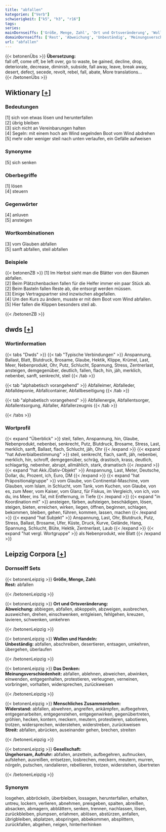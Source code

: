```yaml
---
title: "abfallen"
kategorien: ["Verb"]
schwierigkeit: ["k5", "h3", "r16"]
tags:
series:
mainDornseiffs: ['Größe, Menge, Zahl', 'Ort und Ortsveränderung', 'Wollen und Handeln', 'Das Denken', 'Menschliches Zusammenleben', 'Gesellschaft']
domainDornseiffs: ['Rest', 'Abweichung', 'Unbeständig', 'Meinungsverschiedenheit', 'Widerstand', 'Streit', 'Ungehorsam, Aufruhr']
url: "abfallen"
---
```


{{< betonenÜbs >}}
**Übersetzung:**  
fall off, come off, be left over, go to waste, be gained, decline, drop, deteriorate, decrease, diminish, subside, fall away, leave, break away, desert, defect, secede, revolt, rebel, fall, abate, More translations...  
{{< /betonenÜbs >}}

## Wiktionary [[+](https://de.wiktionary.org/wiki/abfallen)]

### Bedeutungen
[1] sich von etwas lösen und herunterfallen  
[2] übrig bleiben  
[3] sich nicht an Vereinbarungen halten  
[4] Segeln: mit einem hoch am Wind segelnden Boot vom Wind abdrehen  
[5] mehr oder weniger steil nach unten verlaufen, ein Gefälle aufweisen  

### Synonyme
[5] sich senken  

### Oberbegriffe
[1] lösen  
[4] steuern  

### Gegenwörter
[4] anluven  
[5] ansteigen  

### Wortkombinationen
[3] vom Glauben abfallen  
[5] sanft abfallen, steil abfallen  

### Beispiele
{{< betonenZB >}}
[1] Im Herbst sieht man die Blätter von den Bäumen abfallen.  
[2] Beim Plätzchenbacken fallen für die Helfer immer ein paar Stück ab.  
[2] Beim Basteln fallen Reste ab, die entsorgt werden müssen.  
[3] Einige Vertragspartner sind inzwischen abgefallen.  
[4] Um den Kurs zu ändern, musste er mit dem Boot vom Wind abfallen.  
[5] Hier fallen die Klippen besonders steil ab.  

{{< /betonenZB >}}


## dwds [[+](https://www.dwds.de/wb/abfallen)]

### Wortinformation
{{< tabs "Dwds" >}}
{{< tab "Typische Verbindungen" >}}
Anspannung, Ballast, Blatt, Blutdruck, Brosame, Glaube, Hektik, Klippe, Krümel, Last, Meer, Nebenprodukt, Ohr, Putz, Schlucht, Spannung, Stress, Zentnerlast, ansteigen, demgegenüber, deutlich, fallen, flach, hin, jäh, merklich, nebenbei, sanft, senkrecht, steil
{{< /tab >}}

{{< tab "alphabetisch vorangehend" >}}
Abfalleimer, Abfalleder, Abfalldeponie, Abfallcontainer, Abfallbeseitigung
{{< /tab >}}

{{< tab "alphabetisch vorangehend" >}}
Abfallenergie, Abfallentsorger, Abfallentsorgung, Abfaller, Abfallerzeugnis
{{< /tab >}}

{{< /tabs >}}

### Wortprofil
{{< expand "Überblick" >}} steil, fallen, Anspannung, hin, Glaube, Nebenprodukt, nebenbei, senkrecht, Putz, Blutdruck, Brosame, Stress, Last, merklich, sanft, Ballast, flach, Schlucht, jäh, Ohr {{< /expand >}}
{{< expand "hat Adverbialbestimmung" >}} steil, senkrecht, flach, sanft, jäh, nebenbei, merklich, hin, schroff, demgegenüber, schräg, drastisch, krass, deutlich, schlagartig, nebenher, abrupt, allmählich, stark, dramatisch {{< /expand >}}
{{< expand "hat Akk./Dativ-Objekt" >}} Anspannung, Last, Meter, Deutsche, Dollar, du, Prozent, ich, Euro, DM {{< /expand >}}
{{< expand "hat Präpositionalgruppe" >}} vom Glaube, von Continental-Maschine, vom Glauben, vom Islam, in Schlucht, vom Tank, vom Kuchen, von Glaube, von es, zum Meer, vom Kaiser, vom Glanz, für Fiskus, im Vergleich, von ich, von du, ins Meer, ins Tal, mit Entfernung, in Tiefe {{< /expand >}}
{{< expand "in Koordination mit" >}} ansteigen, färben, aufsteigen, beschädigen, lösen, steigen, bieten, erreichen, wirken, liegen, öffnen, beginnen, schlagen, bekommen, bleiben, gehen, führen, kommen, lassen, machen {{< /expand >}}
{{< expand "hat Subjekt" >}} Anspannung, Last, Ohr, Blutdruck, Putz, Stress, Ballast, Brosame, Ufer, Küste, Druck, Kurve, Gelände, Hang, Spannung, Schlucht, Blüte, Hektik, Zentnerlast, Laub {{< /expand >}}
{{< expand "hat vergl. Wortgruppe" >}} als Nebenprodukt, wie Blatt {{< /expand >}}

## Leipzig Corpora [[+](https://corpora.uni-leipzig.de/en/res?word=abfallen&corpusId=deu_newscrawl-public_2018)]

### Dornseiff Sets
{{< betonenLeipzig >}}
**Größe, Menge, Zahl:**  
**Rest:** abfallen  

{{< /betonenLeipzig >}}


{{< betonenLeipzig >}}
**Ort und Ortsveränderung:**  
**Abweichung:** abbiegen, abfallen, abkoppeln, abzweigen, ausbrechen, ausweichen, drehen, einschwenken, entgleisen, fehlgehen, kreuzen, lavieren, schwenken, umkehren  

{{< /betonenLeipzig >}}


{{< betonenLeipzig >}}
**Wollen und Handeln:**  
**Unbeständig:** abfallen, abschreiben, desertieren, entsagen, umkehren, übergehen, überlaufen  

{{< /betonenLeipzig >}}


{{< betonenLeipzig >}}
**Das Denken:**  
**Meinungsverschiedenheit:** abfallen, ablehnen, abweichen, abwinken, einwenden, entgegenhalten, protestieren, verleugnen, verneinen, vorbringen, vorhalten, widersprechen, zurückweisen  

{{< /betonenLeipzig >}}


{{< betonenLeipzig >}}
**Menschliches Zusammenleben:**  
**Widerstand:** abfallen, abwehren, angreifen, ankämpfen, aufbegehren, entgegenarbeiten, entgegenstehen, entgegenwirken, gegenübertreten, gröhlen, hecken, kontern, meckern, meutern, protestieren, sabotieren, trotzen, widersprechen, widerstehen, widerstreben, zurückweisen  
**Streit:** abfallen, abrücken, auseinander gehen, brechen, streiten  

{{< /betonenLeipzig >}}


{{< betonenLeipzig >}}
**Gesellschaft:**  
**Ungehorsam, Aufruhr:** abfallen, anzetteln, aufbegehren, aufmucken, aufstehen, ausreißen, entsetzen, losbrechen, meckern, meutern, murren, nörgeln, putschen, randalieren, rebellieren, trotzen, widerstehen, übertreten  

{{< /betonenLeipzig >}}

### Synonym
losgehen, abbröckeln, überbleiben, lossagen, herunterfallen, erhalten, untreu, lockern, verlieren, abnehmen, preisgeben, spalten, abreißen, absacken, abmagern, abblättern, senken, trennen, nachlassen, lösen, zurückbleiben, plumpsen, erlahmen, ablösen, abstürzen, anfallen, übrigbleiben, abplatzen, abspringen, abbekommen, absplittern, zurückfallen, abgehen, neigen, hinterherhinken

